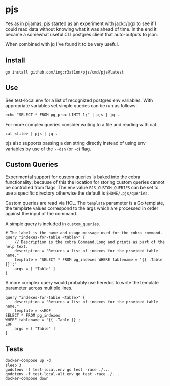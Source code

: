 # pjs

Yes as in pijamas; pjs started as an experiment with jackc/pgx to see if I could read data without knowing what it was ahead of time. In the end it became a somewhat useful CLI postgres client that auto-outputs to json.

When combined with jq I've found it to be very useful.

## Install

    go install github.com/ingcr3at1on/pjs/cmd/pjs@latest

## Use

See test-local.env for a list of recognized postgres env variables.
With appropriate variables set simple queries can be run as follows:

    echo "SELECT * FROM pg_proc LIMIT 1;" | pjs | jq .

For more complex queries consider writing to a file and reading with cat.

    cat <file> | pjs | jq .

pjs also supports passing a dsn string directly instead of using env variables by use of the `--dsn` (or `-d`) flag.

## Custom Queries

Experimental support for custom queries is baked into the cobra functionality; because of this the location for storing custom queries cannot be controlled from flags. The env value `PJS_CUSTOM_QUERIES` can be set to use a specific directory otherwise the default is `$HOME/.pjs/queries`.

Custom queries are read via HCL. The `template` parameter is a Go template, the template values correspond to the args which are processed in order against the input of the command.

A simple query is included in `custom_queries`.

    # The label is the name and usage message used for the cobra command.
    query "indexes-for-table <table>" {
        // Description is the cobra.Command.Long and prints as part of the help text.
        description = "Returns a list of indexes for the provided table name."
        template = "SELECT * FROM pg_indexes WHERE tablename = '{{ .Table }}';"
        args = [ "Table" ]
    }

A more complex query would probably use heredoc to write the template parameter across multiple lines.

    query "indexes-for-table <table>" {
        description = "Returns a list of indexes for the provided table name."
        template = <<EOF
    SELECT * FROM pg_indexes
    WHERE tablename = '{{ .Table }}';
    EOF
        args = [ "Table" ]
    }

## Tests

    docker-compose up -d
    sleep 3
    godotenv -f test-local.env go test -race ./...
    godotenv -f test-local-alt.env go test -race ./...
    docker-compose down
